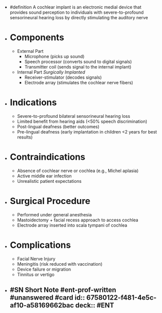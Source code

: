 - #definition A cochlear implant is an electronic medial device that provides sound perception to individuals with severe-to-profound sensorineural hearing loss by directly stimulating the auditory nerve
- # Components
	- External Part
		- Microphone (picks up sound)
		- Speech processor (converts sound to digital signals)
		- Transmitter coil (sends signal to the internal implant)
	- Internal Part
	  *Surgically Implanted*
		- Receiver-stimulator (decodes signals)
		- Electrode array (stimulates the cochlear nerve fibers)
- # Indications
	- Severe-to-profound bilateral sensorineural hearing loss
	- Limited benefit from hearing aids (<50% speech discrimination)
	- Post-lingual deafness (better outcomes)
	- Pre-lingual deafness (early implantation in children <2 years for best results)
- # Contraindications
	- Absence of cochlear nerve or cochlea (e.g., Michel aplasia)
	- Active middle ear infection
	- Unrealistic patient expectations
- # Surgical Procedure
	- Performed under general anesthesia
	- Mastoidectomy + facial recess approach to access cochlea
	- Electrode array inserted into scala tympani of cochlea
- # Complications
	- Facial Nerve Injury
	- Meningitis (risk reduced with vaccination)
	- Device failure or migration
	- Tinnitus or vertigo
- #SN Short Note #ent-prof-written #unanswered #card
  id:: 67580122-f481-4e5c-af10-a58169662bac
  deck:: #ENT
	-